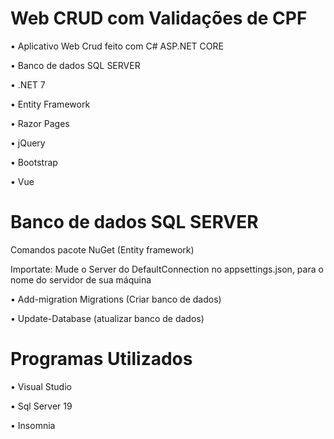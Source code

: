 # Web CRUD com Validações de CPF

• Aplicativo Web Crud feito com C# ASP.NET CORE 

• Banco de dados SQL SERVER

• .NET 7

• Entity Framework

• Razor Pages

• jQuery

• Bootstrap

• Vue

# Banco de dados SQL SERVER
Comandos pacote NuGet (Entity framework)


  Importate: Mude o Server do DefaultConnection no appsettings.json, para o nome do servidor de sua máquina
  
  • Add-migration Migrations (Criar banco de dados)
  
  • Update-Database (atualizar banco de dados)

# Programas Utilizados
• Visual Studio

• Sql Server 19

• Insomnia
 
  
 
